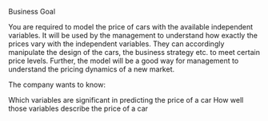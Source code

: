Business Goal 

You are required to model the price of cars with the available independent variables. 
It will be used by the management to understand how exactly the prices vary with the independent variables. 
They can accordingly manipulate the design of the cars, the business strategy etc. to meet certain price levels. 
Further, the model will be a good way for management to understand the pricing dynamics of a new market. 

The company wants to know:

Which variables are significant in predicting the price of a car
How well those variables describe the price of a car
